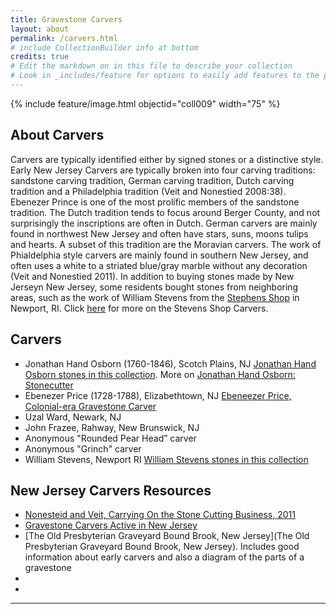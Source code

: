 ```yaml
---
title: Gravestone Carvers
layout: about
permalink: /carvers.html
# include CollectionBuilder info at bottom
credits: true
# Edit the markdown on in this file to describe your collection
# Look in _includes/feature for options to easily add features to the page
---
```


{% include feature/image.html objectid="coll009" width="75" %}

## About Carvers

Carvers are typically identified either by signed stones or a distinctive style. Early New Jersey Carvers are typically broken into four carving traditions: sandstone carving tradition, German carving tradition, Dutch carving tradition and a Philadelphia tradition (Veit and Nonestied 2008:38). Ebenezer Prince is one of the most prolific members of the sandstone tradition. The Dutch tradition tends to focus around Berger County, and not surprisingly the inscriptions are often in Dutch. German carvers are mainly found in northwest New Jersey and often have stars, suns, moons tulips and hearts. A subset of this tradition are the Moravian carvers. The work of Phialdelphia style carvers are mainly found in southern New Jersey, and often uses a white to a striated blue/gray marble without any decoration (Veit and Nonestied 2011). In addition to buying stones made by New Jerseyn New Jersey, some residents bought stones from neighboring areas, such as the work of William Stevens from the [Stephens Shop](https://www.johnstevensshop.com/) in Newport, RI. Click [here](https://ripnewport.com/carvers.html) for more on the Stevens Shop Carvers.

## Carvers
- Jonathan Hand Osborn (1760-1846), Scotch Plains, NJ [Jonathan Hand Osborn stones in this collection](https://lauraleibman.github.io/NJCem/browse.html#jonathan%20hand%20osborn). More on [Jonathan Hand Osborn: Stonecutter](https://barbaradschaffer.blogspot.com/2013/08/jonathan-hand-osborn-stonecutter.html)
- Ebenezer Price (1728-1788), Elizabethtown, NJ [Ebeneezer Price, Colonial-era Gravestone Carver](https://thecemeterytraveler.blogspot.com/2016/08/ebeneezer-price-colonial-era-gravestone.html)
- Uzal Ward, Newark, NJ
- John Frazee, Rahway, New Brunswick, NJ
- Anonymous "Rounded Pear Head” carver
- Anonymous "Grinch" carver
- William Stevens, Newport RI [William Stevens stones in this collection](https://lauraleibman.github.io/NJCem/browse.html#william%20stevens%20(1710-1790)%2C%20newport%2C%20ri)

## New Jersey Carvers Resources
- [Nonesteid and Veit, Carrying On the Stone Cutting Business, 2011](https://gardenstatelegacy.com/files/Carrying_on_the_Stone_Cutting_Business_Nonestied_Veit_GSL11.pdf)
- [Gravestone Carvers Active in New Jersey](https://www.degruyter.com/document/doi/10.36019/9780813545660-015/html?lang=en&srsltid=AfmBOor9i7XLgGFk8PsGmJdH4AnzdwjRJ8ZkG37yvnfNZ2O7WGY5YYyO)
- [The Old Presbyterian Graveyard Bound Brook, New Jersey](The Old Presbyterian Graveyard Bound Brook, New Jersey). Includes good information about early carvers and also a diagram of the parts of a gravestone
- 
- 
---

